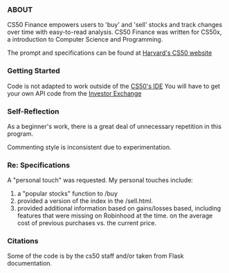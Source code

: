 ### ABOUT

CS50 Finance empowers users to 'buy' and 'sell' stocks and track changes over time with easy-to-read analysis. 
CS50 Finance was written for CS50x, a introduction to Computer Science and Programming. 

The prompt and specifications can be found at [Harvard's CS50 website](https://cs50.harvard.edu/x/2021/psets/9/finance/)

### Getting Started

Code is not adapted to work outside of the [CS50's IDE](https://ide.cs50.io/)
You will have to get your own API code from the [Investor Exchange](https://iexcloud.io/docs/api/)

### Self-Reflection
As a beginner's work, there is a great deal of unnecessary repetition in this program.

Commenting style is inconsistent due to experimentation.  

### Re: Specifications
A "personal touch" was requested. My personal touches include:
1) a "popular stocks" function to /buy
2) provided a version of the index in the /sell.html.
3) provided additional information based on gains/losses based, including features that were missing on Robinhood at the time. 
on the average cost of previous purchases vs. the current price.

### Citations
Some of the code is by the cs50 staff and/or taken from Flask documentation.
